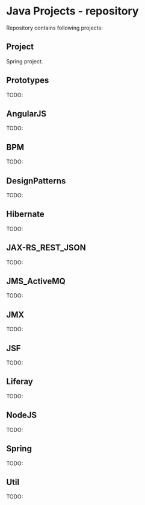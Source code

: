 
Java Projects - repository
==========================

Repository contains following projects:

Project
-------
Spring project.

Prototypes
----------
TODO:

AngularJS
---------
TODO:

BPM
----
TODO:

DesignPatterns
--------------
TODO:

Hibernate
---------
TODO:

JAX-RS_REST_JSON
----------------
TODO:

JMS_ActiveMQ
------------
TODO:

JMX
---
TODO:

JSF
----
TODO:

Liferay
-------
TODO:

NodeJS
------
TODO:

Spring
------
TODO:

Util
-----
TODO:
